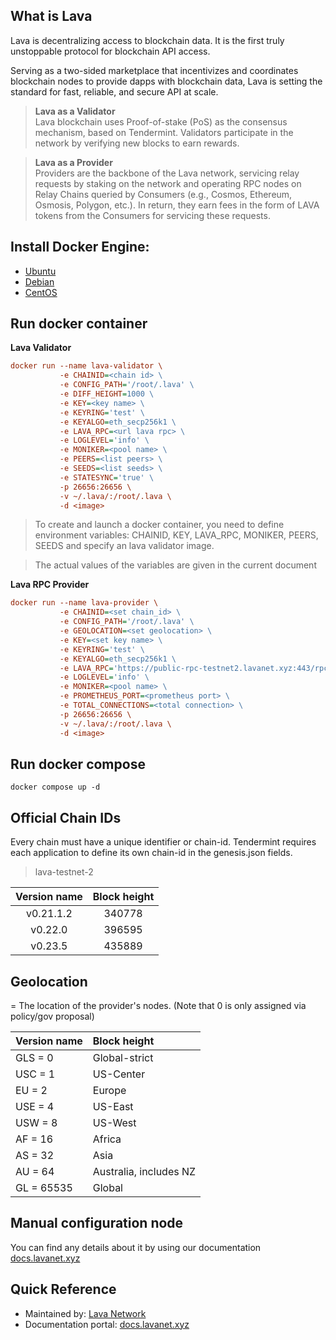 ## What is Lava

Lava is decentralizing access to blockchain data. It is the first truly unstoppable protocol for blockchain API access.

Serving as a two-sided marketplace that incentivizes and coordinates blockchain nodes to provide dapps with blockchain data, Lava is setting the standard for fast, reliable, and secure API at scale.

>**Lava as a Validator**\
Lava blockchain uses Proof-of-stake (PoS) as the consensus mechanism, based on Tendermint. Validators participate in the network by verifying new blocks to earn rewards.

>**Lava as a Provider**\
Providers are the backbone of the Lava network, servicing relay requests by staking on the network and operating RPC nodes on Relay Chains queried by Consumers (e.g., Cosmos, Ethereum, Osmosis, Polygon, etc.). In return, they earn fees in the form of LAVA tokens from the Consumers for servicing these requests.


## Install Docker Engine:

* [Ubuntu](https://docs.docker.com/engine/install/ubuntu)
* [Debian](https://docs.docker.com/engine/install/debian)
* [CentOS](https://docs.docker.com/engine/install/centos)


## Run docker container

**Lava Validator**
```ini
docker run --name lava-validator \
           -e CHAINID=<chain id> \
           -e CONFIG_PATH='/root/.lava' \
           -e DIFF_HEIGHT=1000 \
           -e KEY=<key name> \
           -e KEYRING='test' \
           -e KEYALGO=eth_secp256k1 \
           -e LAVA_RPC=<url lava rpc> \
           -e LOGLEVEL='info' \
           -e MONIKER=<pool name> \
           -e PEERS=<list peers> \
           -e SEEDS=<list seeds> \
           -e STATESYNC='true' \
           -p 26656:26656 \
           -v ~/.lava/:/root/.lava \
           -d <image>
```
>To create and launch a docker container, you need to define environment variables: CHAINID, KEY, LAVA_RPC, MONIKER, PEERS, SEEDS and specify an lava validator image.

>The actual values of the variables are given in the current document

**Lava RPC Provider**
```ini
docker run --name lava-provider \
           -e CHAINID=<set chain_id> \
           -e CONFIG_PATH='/root/.lava' \
           -e GEOLOCATION=<set geolocation> \
           -e KEY=<set key name> \
           -e KEYRING='test' \
           -e KEYALGO=eth_secp256k1 \
           -e LAVA_RPC='https://public-rpc-testnet2.lavanet.xyz:443/rpc/' \
           -e LOGLEVEL='info' \
           -e MONIKER=<pool name> \
           -e PROMETHEUS_PORT=<prometheus port> \
           -e TOTAL_CONNECTIONS=<total connection> \
           -p 26656:26656 \
           -v ~/.lava/:/root/.lava \
           -d <image>
```

## Run docker compose

```
docker compose up -d
```

## Official Chain IDs

Every chain must have a unique identifier or chain-id. Tendermint requires each application to define its own chain-id in the genesis.json fields.

> lava-testnet-2

| Version name | Block height |
|:------------:|:------------:|
|   v0.21.1.2  |    340778    |
|   v0.22.0    |    396595    |
|   v0.23.5    |    435889    |


## Geolocation
=
The location of the provider's nodes. (Note that 0 is only assigned via policy/gov proposal)

| Version name |    Block height          |
|:-------------|:-------------------------|
|  GLS = 0     |  Global-strict           |
|  USC = 1     |  US-Center               |
|  EU = 2      |  Europe                  |
|  USE = 4     |  US-East                 |
|  USW = 8     |  US-West                 |
|  AF = 16     |  Africa                  |
|  AS = 32     |  Asia                    |
|  AU = 64     |  Australia, includes NZ  |
|  GL = 65535  |  Global                  |

## Manual configuration node
You can find any details about it by using our documentation [docs.lavanet.xyz](https://docs.lavanet.xyz/testnet/)

## Quick Reference

*   Maintained by: [Lava Network](https://github.com/svetek)
*   Documentation portal: [docs.lavanet.xyz](https://docs.lavanet.xyz/)